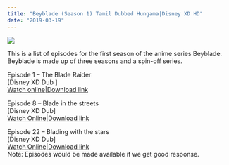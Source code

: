 ```yaml
---
title: "Beyblade (Season 1) Tamil Dubbed Hungama|Disney XD HD"
date: "2019-03-19"
---
```


[![](https://1.bp.blogspot.com/-5wGbjVxhYOg/WzcVcKtofJI/AAAAAAAAAIg/_J1ykNX0I6EwH8T4bXR7VBXntxGZq7YTQCEwYBhgL/s280/beyblade{8cd00c2b6371b4e82b2136421417e8ecb96b705ea6eb9720573582fbfe11734e}2Bwallpaper.jpg)](https://1.bp.blogspot.com/-5wGbjVxhYOg/WzcVcKtofJI/AAAAAAAAAIg/_J1ykNX0I6EwH8T4bXR7VBXntxGZq7YTQCEwYBhgL/s1600/beyblade{8cd00c2b6371b4e82b2136421417e8ecb96b705ea6eb9720573582fbfe11734e}2Bwallpaper.jpg)

This is a list of episodes for the first season of the anime series Beyblade. Beyblade is made up of three seasons and a spin-off series.  
  
  
Episode 1 – The Blade Raider  
\[Disney XD Dub \]  
[Watch online|Download link](https://gplinks.in/EB8U)  
  
Episode 8 – Blade in the streets  
\[Disney XD Dub\]  
[Watch Online|Download link](https://gplinks.in/4EZdOueN)   
  
Episode 22 – Blading with the stars  
\[Disney XD Dub\]  
[Watch Online|Download link](https://gplinks.in/TuAZt)   
 Note: Episodes would be made available if we get good response.

